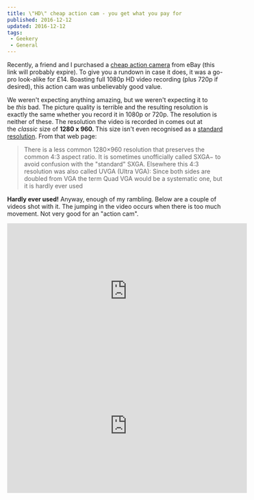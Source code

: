 ```yaml
---
title: \"HD\" cheap action cam - you get what you pay for
published: 2016-12-12
updated: 2016-12-12
tags:
 - Geekery
 - General
---
```


<p>Recently, a friend and I purchased a <a href="http://www.ebay.co.uk/itm/Full-HD-720P-SJ4000-Waterproof-Sports-Camera-DV-Action-Video-DVR-Helmet-Black-/252396788195?ssPageName=ADME:X:RRIRTB:GB:3160">cheap action camera</a> from eBay (this link will probably expire). To give you a rundown in case it does,&nbsp;it was a go-pro look-alike for £14. Boasting full 1080p HD&nbsp;video recording (plus 720p if desired), this action cam was unbelievably good value.</p>
<p>We weren't expecting anything amazing, but we weren't expecting it to be&nbsp;<em>this</em> bad. The picture quality is terrible and the resulting resolution is exactly the same whether you record it in 1080p or 720p. The resolution is neither of these. The resolution the video is recorded in&nbsp;comes out at the&nbsp;<em>classic</em> size of <strong>1280 x 960.&nbsp;</strong>This size isn't even recognised as a <a href="https://en.wikipedia.org/wiki/Graphics_display_resolution">standard resolution</a>. From that web page:</p>
<blockquote>There is a less common 1280×960 resolution that preserves the common 4:3 aspect ratio. It is sometimes unofficially called SXGA− to avoid confusion with the "standard" SXGA. Elsewhere this 4:3 resolution was also called UVGA (Ultra VGA): Since both sides are doubled from VGA the term Quad VGA would be a systematic one, but it is hardly ever used</blockquote>
<p><strong>Hardly ever used!</strong> Anyway, enough of my rambling. Below are a couple of videos shot with it. The jumping in the video occurs when there is too much movement. Not very good for an "action cam".</p>
<div class="video"><iframe width="560" height="315" src="https://www.youtube.com/embed/l-QN7rG-ndg?rel=0" frameborder="0" allowfullscreen=""></iframe></div>
<div class="video"><iframe width="560" height="315" src="https://www.youtube.com/embed/OiqzgK6moy4?rel=0" frameborder="0" allowfullscreen=""></iframe></div>